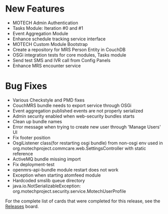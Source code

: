 # New Features #
  * MOTECH Admin Authentication
  * Tasks Module: Iteration #0 and #1
  * Event Aggregation Module
  * Enhance schedule tracking service interface
  * MOTECH Custom Module Bootstrap
  * Create a repository for MRS Person Entity in CouchDB
  * OSGi integration tests for core modules, Tasks module
  * Send test SMS and IVR call from Config Panels
  * Enhance MRS encounter service

# Bug Fixes #

  * Various Checkstyle and PMD fixes
  * CouchMRS bundle needs to export service through OSGi
  * Event aggregation published events are not properly serialized
  * Admin security enabled when web-security bundles starts
  * Clean up bundle names
  * Error message when trying to create new user through 'Manage Users' UI
  * Fix footer position
  * OsgiListener class(for restarting osgi bundle) from non-osgi env used in org.motechproject.commcare.web.SettingsController with static reference
  * ActiveMQ bundle missing import
  * Fix deployment-test
  * openmrs-api-bundle module restart does not work
  * Exception when starting atomfeed module
  * Hardcoded smslib queue directory
  * java.io.NotSerializableException: org.motechproject.security.service.MotechUserProfile

For the complete list of cards that were completed for this release, see the [Releases](https://trello.com/board/releases/5087292416df848e4c001c88) board.